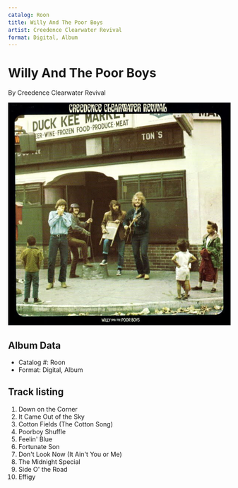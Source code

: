 ```yaml
---
catalog: Roon
title: Willy And The Poor Boys
artist: Creedence Clearwater Revival
format: Digital, Album
---
```


# Willy And The Poor Boys

By Creedence Clearwater Revival

![](../../assets/albumcovers/Creedence_Clearwater_Revival-Willy_And_The_Poor_Boys.png)

## Album Data

- Catalog #: Roon
- Format: Digital, Album


## Track listing


1. Down on the Corner
2. It Came Out of the Sky
3. Cotton Fields (The Cotton Song)
4. Poorboy Shuffle
5. Feelin' Blue
6. Fortunate Son
7. Don't Look Now (It Ain't You or Me)
8. The Midnight Special
9. Side O' the Road
10. Effigy


